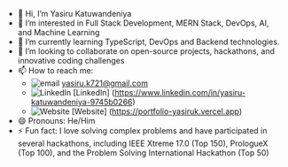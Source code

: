 - 👋 Hi, I’m Yasiru Katuwandeniya
- 👀 I’m interested in Full Stack Development, MERN Stack, DevOps, AI, and Machine Learning
- 🌱 I’m currently learning TypeScript, DevOps and Backend technologies.
- 💞️ I’m looking to collaborate on open-source projects, hackathons, and innovative coding challenges
- 📫 How to reach me: 
  - ![email](https://img.icons8.com/fluent/20/000000/email.png) yasiru.k721@gmail.com
  - ![LinkedIn](https://img.icons8.com/fluent/20/000000/linkedin.png) [LinkedIn] (https://www.linkedin.com/in/yasiru-katuwandeniya-9745b0266)
  - ![Website](https://img.icons8.com/fluent/20/000000/domain.png) [Website] (https://portfolio-yasiruk.vercel.app)
- 😄 Pronouns: He/Him
- ⚡ Fun fact: I love solving complex problems and have participated in several hackathons, including IEEE Xtreme 17.0 (Top 150), PrologueX (Top 100), and the Problem Solving International Hackathon (Top 50)


<!---
yasiru-vk-721/yasiru-vk-721 is a ✨ special ✨ repository because its `README.md` (this file) appears on your GitHub profile.
You can click the Preview link to take a look at your changes.
--->
